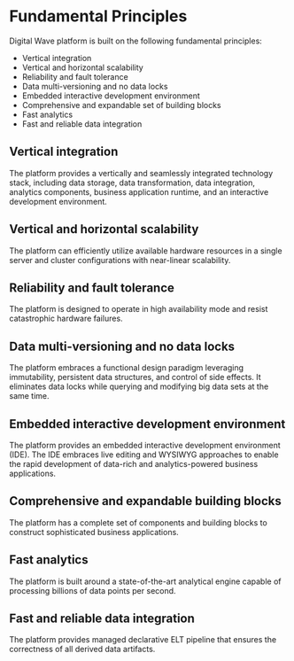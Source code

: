 # Fundamental Principles

Digital Wave platform is built on the following fundamental principles:

* Vertical integration
* Vertical and horizontal scalability
* Reliability and fault tolerance
* Data multi-versioning and no data locks
* Embedded interactive development environment
* Comprehensive and expandable set of building blocks
* Fast analytics
* Fast and reliable data integration

## Vertical integration

Тhe platform provides a vertically and seamlessly integrated technology stack, including data storage, data transformation, data integration, analytics components, business application runtime, and an interactive development environment.

## Vertical and horizontal scalability

Тhe platform can efficiently utilize available hardware resources in a single server and cluster configurations with near-linear scalability.

## Reliability and fault tolerance

Тhe platform is designed to operate in high availability mode and resist catastrophic hardware failures.

## Data multi-versioning and no data locks

Тhe platform embraces a functional design paradigm leveraging immutability, persistent data structures, and control of side effects. It eliminates data locks while querying and modifying big data sets at the same time.

## Embedded interactive development environment

Тhe platform provides an embedded interactive development environment (IDE). The IDE embraces live editing and WYSIWYG approaches to enable the rapid development of data-rich and analytics-powered business applications.

## Comprehensive and expandable building blocks

Тhe platform has a complete set of components and building blocks to construct sophisticated business applications. 

## Fast analytics

Тhe platform is built around a state-of-the-art analytical engine capable of processing billions of data points per second.

## Fast and reliable data integration

Тhe platform provides managed declarative ELT pipeline that ensures the correctness of all derived data artifacts.
